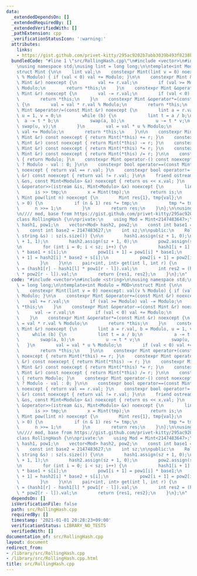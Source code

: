 ```yaml
---
data:
  _extendedDependsOn: []
  _extendedRequiredBy: []
  _extendedVerifiedWith: []
  _pathExtension: cpp
  _verificationStatusIcon: ':warning:'
  attributes:
    links:
    - https://gist.github.com/privet-kitty/295ac9202b7abb3039b493f8238bf40f
  bundledCode: "#line 1 \"src/RollingHash.cpp\"\n#include <vector>\n#include <string>\n\
    \nusing namespace std;\nusing lint = long long;\n\ntemplate<int Modulo = MOD>\n\
    struct Mint {\n\n    lint val;\n    constexpr Mint(lint v = 0) noexcept: val(v\
    \ % Modulo) { if (val < 0) val += Modulo; }\n\n    constexpr Mint &operator+=(const\
    \ Mint &r) noexcept {\n        val += r.val;\n        if (val >= Modulo) val -=\
    \ Modulo;\n        return *this;\n    }\n    constexpr Mint &operator-=(const\
    \ Mint &r) noexcept {\n        val -= r.val;\n        if (val < 0) val += Modulo;\n\
    \        return *this;\n    }\n    constexpr Mint &operator*=(const Mint &r) noexcept\
    \ {\n        val = val * r.val % Modulo;\n        return *this;\n    }\n    constexpr\
    \ Mint &operator/=(const Mint &r) noexcept {\n        lint a = r.val, b = Modulo,\
    \ u = 1, v = 0;\n        while (b) {\n            lint t = a / b;\n          \
    \  a -= t * b;\n            swap(a, b);\n            u -= t * v;\n           \
    \ swap(u, v);\n        }\n        val = val * u % Modulo;\n        if (val < 0)\
    \ val += Modulo;\n        return *this;\n    }\n\n    constexpr Mint operator+(const\
    \ Mint &r) const noexcept { return Mint(*this) += r; }\n    constexpr Mint operator-(const\
    \ Mint &r) const noexcept { return Mint(*this) -= r; }\n    constexpr Mint operator*(const\
    \ Mint &r) const noexcept { return Mint(*this) *= r; }\n    constexpr Mint operator/(const\
    \ Mint &r) const noexcept { return Mint(*this) /= r; }\n\n    constexpr int getmod()\
    \ { return Modulo; }\n    constexpr Mint operator-() const noexcept { return val\
    \ ? Modulo - val : 0; }\n\n    constexpr bool operator==(const Mint &r) const\
    \ noexcept { return val == r.val; }\n    constexpr bool operator!=(const Mint\
    \ &r) const noexcept { return val != r.val; }\n\n    friend ostream &operator<<(ostream\
    \ &os, const Mint<Modulo> &x) noexcept { return os << x.val; }\n    friend istream\
    \ &operator>>(istream &is, Mint<Modulo> &x) noexcept {\n        lint tmp;\n  \
    \      is >> tmp;\n        x = Mint(tmp);\n        return is;\n    }\n\n    constexpr\
    \ Mint pow(lint n) noexcept {\n        Mint res{1}, tmp{val};\n        while (n\
    \ > 0) {\n            if (n & 1) res *= tmp;\n            tmp *= tmp;\n      \
    \      n >>= 1;\n        }\n        return res;\n    }\n};\n\nusing mint = Mint<>;\n\
    \n//// mod, base from https://gist.github.com/privet-kitty/295ac9202b7abb3039b493f8238bf40f\n\
    class RollingHash {\n\nprivate:\n    using Mod = Mint<2147483647>;\n\n    vector<Mod>\
    \ hash1, pow1;\n    vector<Mod> hash2, pow2;\n    const int base1 = 2147483634;\n\
    \    const int base2 = 2147483627;\n    int sz;\n\npublic:\n    RollingHash(const\
    \ string &s) : sz(s.size()) {\n\n        hash1.assign(sz + 1, 0);\n        pow1.assign(sz\
    \ + 1, 1);\n        hash2.assign(sz + 1, 0);\n        pow2.assign(sz + 1, 1);\n\
    \n        for (int i = 0; i < sz; i++) {\n            hash1[i + 1] = hash1[i]\
    \ * base1 + s[i];\n            pow1[i + 1] = pow1[i] * base1;\n            hash2[i\
    \ + 1] = hash2[i] * base2 + s[i];\n            pow2[i + 1] = pow2[i] * base2;\n\
    \        }\n    }\n\n    pair<int, int> get(int l, int r) {\n        int res1\
    \ = (hash1[r] - hash1[l] * pow1[r - l]).val;\n        int res2 = (hash2[r] - hash2[l]\
    \ * pow2[r - l]).val;\n        return {res1, res2};\n    }\n};\n"
  code: "#include <vector>\n#include <string>\n\nusing namespace std;\nusing lint\
    \ = long long;\n\ntemplate<int Modulo = MOD>\nstruct Mint {\n\n    lint val;\n\
    \    constexpr Mint(lint v = 0) noexcept: val(v % Modulo) { if (val < 0) val +=\
    \ Modulo; }\n\n    constexpr Mint &operator+=(const Mint &r) noexcept {\n    \
    \    val += r.val;\n        if (val >= Modulo) val -= Modulo;\n        return\
    \ *this;\n    }\n    constexpr Mint &operator-=(const Mint &r) noexcept {\n  \
    \      val -= r.val;\n        if (val < 0) val += Modulo;\n        return *this;\n\
    \    }\n    constexpr Mint &operator*=(const Mint &r) noexcept {\n        val\
    \ = val * r.val % Modulo;\n        return *this;\n    }\n    constexpr Mint &operator/=(const\
    \ Mint &r) noexcept {\n        lint a = r.val, b = Modulo, u = 1, v = 0;\n   \
    \     while (b) {\n            lint t = a / b;\n            a -= t * b;\n    \
    \        swap(a, b);\n            u -= t * v;\n            swap(u, v);\n     \
    \   }\n        val = val * u % Modulo;\n        if (val < 0) val += Modulo;\n\
    \        return *this;\n    }\n\n    constexpr Mint operator+(const Mint &r) const\
    \ noexcept { return Mint(*this) += r; }\n    constexpr Mint operator-(const Mint\
    \ &r) const noexcept { return Mint(*this) -= r; }\n    constexpr Mint operator*(const\
    \ Mint &r) const noexcept { return Mint(*this) *= r; }\n    constexpr Mint operator/(const\
    \ Mint &r) const noexcept { return Mint(*this) /= r; }\n\n    constexpr int getmod()\
    \ { return Modulo; }\n    constexpr Mint operator-() const noexcept { return val\
    \ ? Modulo - val : 0; }\n\n    constexpr bool operator==(const Mint &r) const\
    \ noexcept { return val == r.val; }\n    constexpr bool operator!=(const Mint\
    \ &r) const noexcept { return val != r.val; }\n\n    friend ostream &operator<<(ostream\
    \ &os, const Mint<Modulo> &x) noexcept { return os << x.val; }\n    friend istream\
    \ &operator>>(istream &is, Mint<Modulo> &x) noexcept {\n        lint tmp;\n  \
    \      is >> tmp;\n        x = Mint(tmp);\n        return is;\n    }\n\n    constexpr\
    \ Mint pow(lint n) noexcept {\n        Mint res{1}, tmp{val};\n        while (n\
    \ > 0) {\n            if (n & 1) res *= tmp;\n            tmp *= tmp;\n      \
    \      n >>= 1;\n        }\n        return res;\n    }\n};\n\nusing mint = Mint<>;\n\
    \n//// mod, base from https://gist.github.com/privet-kitty/295ac9202b7abb3039b493f8238bf40f\n\
    class RollingHash {\n\nprivate:\n    using Mod = Mint<2147483647>;\n\n    vector<Mod>\
    \ hash1, pow1;\n    vector<Mod> hash2, pow2;\n    const int base1 = 2147483634;\n\
    \    const int base2 = 2147483627;\n    int sz;\n\npublic:\n    RollingHash(const\
    \ string &s) : sz(s.size()) {\n\n        hash1.assign(sz + 1, 0);\n        pow1.assign(sz\
    \ + 1, 1);\n        hash2.assign(sz + 1, 0);\n        pow2.assign(sz + 1, 1);\n\
    \n        for (int i = 0; i < sz; i++) {\n            hash1[i + 1] = hash1[i]\
    \ * base1 + s[i];\n            pow1[i + 1] = pow1[i] * base1;\n            hash2[i\
    \ + 1] = hash2[i] * base2 + s[i];\n            pow2[i + 1] = pow2[i] * base2;\n\
    \        }\n    }\n\n    pair<int, int> get(int l, int r) {\n        int res1\
    \ = (hash1[r] - hash1[l] * pow1[r - l]).val;\n        int res2 = (hash2[r] - hash2[l]\
    \ * pow2[r - l]).val;\n        return {res1, res2};\n    }\n};\n"
  dependsOn: []
  isVerificationFile: false
  path: src/RollingHash.cpp
  requiredBy: []
  timestamp: '2021-01-01 20:28:23+09:00'
  verificationStatus: LIBRARY_NO_TESTS
  verifiedWith: []
documentation_of: src/RollingHash.cpp
layout: document
redirect_from:
- /library/src/RollingHash.cpp
- /library/src/RollingHash.cpp.html
title: src/RollingHash.cpp
---
```

